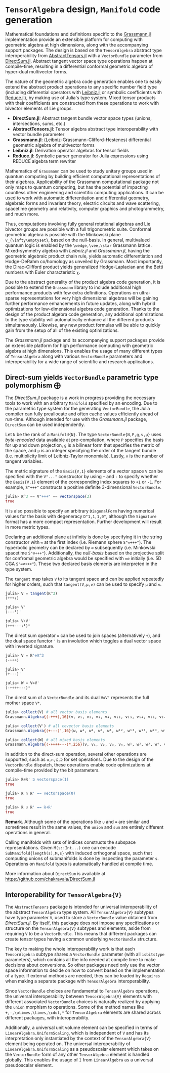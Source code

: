 # `TensorAlgebra` design, `Manifold` code generation

Mathematical foundations and definitions specific to the [Grassmann.jl](https://github.com/chakravala/Grassmann.jl) implementation provide an extensible platform for computing with geometric algebra at high dimensions, along with the accompanying support packages. 
The design is based on the `TensorAlgebra` abstract type interoperability from [AbstractTensors.jl](https://github.com/chakravala/AbstractTensors.jl) with a `VectorBundle` parameter from [DirectSum.jl](https://github.com/chakravala/DirectSum.jl).
Abstract tangent vector space type operations happen at compile-time, resulting in a differential conformal geometric algebra of hyper-dual multivector forms.

The nature of the geometric algebra code generation enables one to easily extend the abstract product operations to any specific number field type (including differential operators with [Leibniz.jl](https://github.com/chakravala/Leibniz.jl) or symbolic coefficients with [Reduce.jl](https://github.com/chakravala/Reduce.jl)), by making use of Julia's type system. Mixed tensor products with their coefficients are constructed from these operations to work with bivector elements of Lie groups.

* **DirectSum.jl**: Abstract tangent bundle vector space types (unions, intersections, sums, etc.)
* **AbstractTensors.jl**: Tensor algebra abstract type interoperability with vector bundle parameter
* **Grassmann.jl**: ⟨Leibniz-Grassmann-Clifford-Hestenes⟩ differential geometric algebra of multivector forms
* **Leibniz.jl**: Derivation operator algebras for tensor fields
* **Reduce.jl**: Symbolic parser generator for Julia expressions using REDUCE algebra term rewriter

Mathematics of `Grassmann` can be used to study unitary groups used in quantum computing by building efficient computational representations of their algebras.
Applicability of the Grassmann computational package not only maps to quantum computing, but has the potential of impacting countless other engineering and scientific computing applications.
It can be used to work with automatic differentiation and differential geometry, algebraic forms and invariant theory, electric circuits and wave scattering, spacetime geometry and relativity, computer graphics and photogrammetry, and much more.

Thus, computations involving fully general rotational algebras and Lie bivector groups are possible with a full trigonometric suite.
Conformal geometric algebra is possible with the Minkowski plane ``v_{\infty\emptyset}``, based on the null-basis.
In general, multivalued quantum logic is enabled by the ``\wedge,\vee,\star`` Grassmann lattice.
Mixed-symmetry algebra with *Leibniz.jl* and *Grassmann.jl*, having the geometric algebraic product chain rule, yields automatic differentiation and Hodge-DeRahm co/homology  as unveiled by Grassmann.
Most importantly, the Dirac-Clifford product yields generalized Hodge-Laplacian and the Betti numbers with Euler characteristic `χ`.

Due to the abstract generality of the product algebra code generation, it is possible to extend the `Grassmann` library to include additional high performance products with few extra definitions.
Operations on ultra-sparse representations for very high dimensional algebras will be gaining further performance enhancements in future updates, along with hybrid optimizations for low-dimensional algebra code generation.
Thanks to the design of the product algebra code generation, any additional optimizations to the type stability will automatically enhance all the different products simultaneously.
Likewise, any new product formulas will be able to quickly gain from the setup of all of the existing optimizations.

The *Grassmann.jl* package and its accompanying support packages provide an extensible platform for high performance computing with geometric algebra at high dimensions.
This enables the usage of many different types of `TensorAlgebra` along with various `VectorBundle` parameters and interoperability for a wide range of scientific and research applications.

## Direct-sum yields `VectorBundle` parametric type polymorphism ⨁

The *DirectSum.jl* package is a work in progress providing the necessary tools to work with an arbitrary `Manifold` specified by an encoding.
Due to the parametric type system for the generating `VectorBundle`, the Julia compiler can fully preallocate and often cache values efficiently ahead of run-time.
Although intended for use with the *Grassmann.jl* package, `DirectSum` can be used independently.

Let `N` be the rank of a `Manifold{N}`.
The type `VectorBundle{N,P,g,ν,μ}` uses *byte-encoded* data available at pre-compilation, where
`P` specifies the basis for up and down projection,
`g` is a bilinear form that specifies the metric of the space,
and `μ` is an integer specifying the order of the tangent bundle (i.e. multiplicity limit of Leibniz-Taylor monomials). Lastly, `ν` is the number of tangent variables.

The metric signature of the `Basis{V,1}` elements of a vector space `V` can be specified with the `V"..."` constructor by using `+` and `-` to specify whether the `Basis{V,1}` element of the corresponding index squares to `+1` or `-1`.
For example, `S"+++"` constructs a positive definite 3-dimensional `VectorBundle`.
```Julia
julia> ℝ^3 == V"+++" == vectorspace(3)
true
```
It is also possible to specify an arbitrary `DiagonalForm` having numerical values for the basis with degeneracy `D"1,1,1,0"`, although the `Signature` format has a more compact representation.
Further development will result in more metric types.

Declaring an additional plane at infinity is done by specifying it in the string constructor with `∞` at the first index (i.e. Riemann sphere `S"∞+++"`). The hyperbolic geometry can be declared by `∅` subsequently (i.e. Minkowski spacetime `S"∅+++"`).
Additionally, the *null-basis* based on the projective split for confromal geometric algebra would be specified with `∞∅` initially (i.e. 5D CGA `S"∞∅+++"`). These two declared basis elements are interpreted in the type system.

The `tangent` map takes `V` to its tangent space and can be applied repeatedly for higher orders, such that `tangent(V,μ,ν)` can be used to specify `μ` and `ν`.
```Julia
julia> V = tangent(ℝ^3)
⟨+++₁⟩

julia> V'
⟨---¹⟩'

julia> V+V'
⟨+++---₁¹⟩*
```
The direct sum operator `⊕` can be used to join spaces (alternatively `+`), and the dual space functor `'` is an involution which toggles a dual vector space with inverted signature.
```Julia
julia> V = ℝ'⊕ℝ^3
⟨-+++⟩

julia> V'
⟨+---⟩'

julia> W = V⊕V'
⟨-++++---⟩*
```
The direct sum of a `VectorBundle` and its dual `V⊕V'` represents the full mother space `V*`.
```Julia
julia> collect(V) # all vector basis elements
Grassmann.Algebra{⟨-+++⟩,16}(v, v₁, v₂, v₃, v₄, v₁₂, v₁₃, v₁₄, v₂₃, v₂₄, v₃₄, v₁₂₃, v₁₂₄, v₁₃₄, ...)

julia> collect(V') # all covector basis elements
Grassmann.Algebra{⟨+---⟩',16}(w, w¹, w², w³, w⁴, w¹², w¹³, w¹⁴, w²³, w²⁴, w³⁴, w¹²³, w¹²⁴, w¹³⁴, ...)

julia> collect(W) # all mixed basis elements
Grassmann.Algebra{⟨-++++---⟩*,256}(v, v₁, v₂, v₃, v₄, w¹, w², w³, w⁴, v₁₂, v₁₃, v₁₄, v₁w¹, v₁w², ...
```
In addition to the direct-sum operation, several other operations are supported, such as `∪,∩,⊆,⊇` for set operations.
Due to the design of the `VectorBundle` dispatch, these operations enable code optimizations at compile-time provided by the bit parameters.
```Julia
julia> ℝ+ℝ' ⊇ vectorspace(1)
true

julia> ℝ ∩ ℝ' == vectorspace(0)
true

julia> ℝ ∪ ℝ' == ℝ+ℝ'
true
```
**Remark**. Although some of the operations like `∪` and `⊕` are similar and sometimes result in the same values, the `union` and `sum` are entirely different operations in general.

Calling manifolds with sets of indices constructs the subspace representations.
Given `M(s::Int...)` one can encode `SubManifold{length(s),M,s}` with induced orthogonal space, such that computing unions of submanifolds is done by inspecting the parameter `s`.
Operations on `Manifold` types is automatically handled at compile time.

More information about `DirectSum` is available  at https://github.com/chakravala/DirectSum.jl

## Interoperability for `TensorAlgebra{V}`

The `AbstractTensors` package is intended for universal interoperability of the abstract `TensorAlgebra` type system.
All `TensorAlgebra{V}` subtypes have type parameter `V`, used to store a `VectorBundle` value obtained from *DirectSum.jl*.
By itself, this package does not impose any specifications or structure on the `TensorAlgebra{V}` subtypes and elements, aside from requiring `V` to be a `VectorBundle`.
This means that different packages can create tensor types having a common underlying `VectorBundle` structure.

The key to making the whole interoperability work is that each `TensorAlgebra` subtype shares a `VectorBundle` parameter (with all `isbitstype` parameters), which contains all the info needed at compile time to make decisions about conversions. So other packages need only use the vector space information to decide on how to convert based on the implementation of a type. If external methods are needed, they can be loaded by `Requires` when making a separate package with `TensorAlgebra` interoperability.

Since `VectorBundle` choices are fundamental to `TensorAlgebra` operations, the universal interoperability between `TensorAlgebra{V}` elements with different associated `VectorBundle` choices is naturally realized by applying the `union` morphism to operations.
Some of the method names like `+,-,\otimes,\times,\cdot,*` for `TensorAlgebra` elements are shared across different packages, with interoperability.

Additionally, a universal unit volume element can be specified in terms of `LinearAlgebra.UniformScaling`, which is independent of `V` and has its interpretation only instantiated by the context of the `TensorAlgebra{V}` element being operated on.
The universal interoperability of `LinearAlgebra.UniformScaling` as a pseudoscalar element which takes on the `VectorBundle` form of any other `TensorAlgebra` element is handled globally.
This enables the usage of `I` from `LinearAlgebra` as a universal pseudoscalar element.

